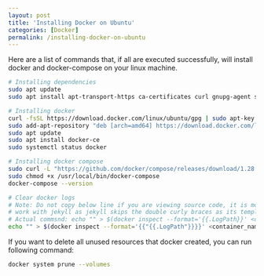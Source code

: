 ```yaml
---
layout: post
title: 'Installing Docker on Ubuntu'
categories: [Docker]
permalink: /installing-docker-on-ubuntu
---
```


Here are a list of commands that, if all are executed successfully, will install docker and docker-compose on your linux machine.

```bash
# Installing dependencies
sudo apt update
sudo apt install apt-transport-https ca-certificates curl gnupg-agent software-properties-common

# Installing docker
curl -fsSL https://download.docker.com/linux/ubuntu/gpg | sudo apt-key add -
sudo add-apt-repository "deb [arch=amd64] https://download.docker.com/linux/ubuntu $(lsb_release -cs) stable"
sudo apt update
sudo apt install docker-ce
sudo systemctl status docker

# Installing docker compose
sudo curl -L "https://github.com/docker/compose/releases/download/1.28.2/docker-compose-$(uname -s)-$(uname -m)" -o /usr/local/bin/docker-compose
sudo chmod +x /usr/local/bin/docker-compose
docker-compose --version

# Clear docker logs
# Note: Do not copy below line if you are viewing source code, it is modified to
# work with jekyll as jekyll skips the double curly braces as its templating
# Actual commsnd: echo "" > $(docker inspect --format='{{.LogPath}}' <container_name_or_id>)
echo "" > $(docker inspect --format='{{"{{.LogPath"}}}}' <container_name_or_id>)
```

If you want to delete all unused resources that docker created, you can run following command:

```bash
docker system prune --volumes
```
